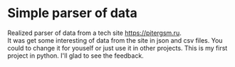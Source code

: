 # Simple parser of data

Realized parser of data from a tech site https://pitergsm.ru.  
It was get some interesting of data from the site in json and csv files. 
You could to change it for youself or just use it in other projects. 
This is my first project in python. I'll glad to see the feedback.
